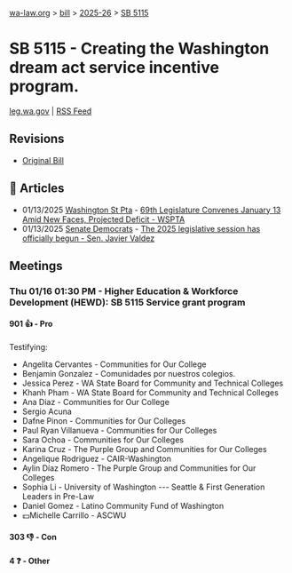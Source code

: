 [wa-law.org](/) > [bill](/bill/) > [2025-26](/bill/2025-26/) > [SB 5115](/bill/2025-26/sb/5115/)

# SB 5115 - Creating the Washington dream act service incentive program.
[leg.wa.gov](https://app.leg.wa.gov/billsummary?BillNumber=5115&Year=2025&Initiative=false) | [RSS Feed](./rss.xml)

## Revisions
* [Original Bill](1/)

## 📰 Articles
* 01/13/2025 [Washington St Pta](/org/washington_st_pta/) - [69th Legislature Convenes January 13 Amid New Faces, Projected Deficit - WSPTA](https://www.wastatepta.org/69th-legislature-convenes-january-13-amid-new-faces-projected-deficit/#:~:text=SB%205115)
* 01/13/2025 [Senate Democrats](/org/senate_democrats/) - [The 2025 legislative session has officially begun - Sen. Javier Valdez](https://senatedemocrats.wa.gov/valdez/2025/01/13/the-2025-legislative-session-has-officially-begun/#:~:text=SB%205115)

## Meetings
### Thu 01/16 01:30 PM - Higher Education & Workforce Development (HEWD): SB 5115 Service grant program
#### 901 👍 - Pro
Testifying:
* Angelita Cervantes - Communities for Our College
* Benjamin Gonzalez - Comunidades por nuestros colegios.
* Jessica Perez - WA State Board for Community and Technical Colleges
* Khanh Pham - WA State Board for Community and Technical Colleges
* Ana Diaz - Communities for Our College
* Sergio Acuna
* Dafne Pinon - Communities for Our Colleges
* Paul Ryan Villanueva - Communities for Our Colleges
* Sara Ochoa - Communities for Our Colleges
* Karina Cruz - The Purple Group and Communities for Our Colleges
* Angelique Rodriguez - CAIR-Washington
* Aylin Díaz Romero - The Purple Group and Communities for Our Colleges
* Sophia Li - University of Washington --- Seattle & First Generation Leaders in Pre-Law
* Daniel Gomez - Latino Community Fund of Washington
* 💵Michelle Carrillo - ASCWU

#### 303 👎 - Con

#### 4 ❓ - Other
